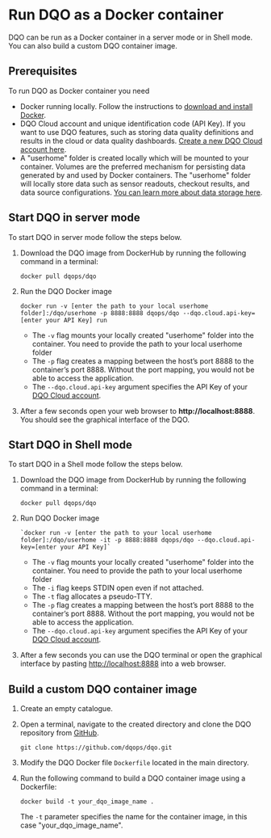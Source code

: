 # Run DQO as a Docker container

DQO can be run as a Docker container in a server mode or in Shell mode. You can also build a custom DQO container image.   

## Prerequisites

To run DQO as Docker container you need

- Docker running locally. Follow the instructions to [download and install Docker](https://docs.docker.com/get-docker/).
- DQO Cloud account and unique identification code (API Key). If you want to use DQO features, such as storing data quality
    definitions and results in the cloud or data quality dashboards. [Create a new DQO Cloud account here](https://cloud.dqops.com/registration).
- A "userhome" folder is created locally which will be mounted to your container. Volumes are the preferred mechanism for persisting data generated
    by and used by Docker containers. The "userhome" folder will locally store data such as sensor readouts, checkout results, and data source configurations.
    [You can learn more about data storage here](../../dqo-concepts/data-storage/data-storage.md).

## Start DQO in server mode

To start DQO in server mode follow the steps below.

1. Download the DQO image from DockerHub by running the following command in a terminal: 

    ```
    docker pull dqops/dqo
    ```

2. Run the DQO Docker image 
    ```
    docker run -v [enter the path to your local userhome folder]:/dqo/userhome -p 8888:8888 dqops/dqo --dqo.cloud.api-key=[enter your API Key] run
    ```

    - The `-v` flag mounts your locally created "userhome" folder into the container. You need to provide the path to your local userhome folder
    - The `-p` flag creates a mapping between the host’s port 8888 to the container’s port 8888. Without the port mapping, you would not be able to access the application.
    - The `--dqo.cloud.api-key` argument specifies the API Key of your [DQO Cloud account](https://cloud.dqops.com/registration).

3. After a few seconds open your web browser to **http://localhost:8888**. You should see the graphical interface of the DQO.


## Start DQO in Shell mode

To start DQO in a Shell mode follow the steps below.

1. Download the DQO image from DockerHub by running the following command in a terminal:

    ```
    docker pull dqops/dqo
    ```

2. Run DQO Docker image

    ```
    `docker run -v [enter the path to your local userhome folder]:/dqo/userhome -it -p 8888:8888 dqops/dqo --dqo.cloud.api-key=[enter your API Key]`
    ```

   - The `-v` flag mounts your locally created "userhome" folder into the container. You need to provide the path to your local userhome folder
   - The `-i` flag keeps STDIN open even if not attached.
   - The `-t` flag allocates a pseudo-TTY.
   - The `-p` flag creates a mapping between the host’s port 8888 to the container’s port 8888. Without the port mapping, you would not be able to access the application.
   - The `--dqo.cloud.api-key` argument specifies the API Key of your [DQO Cloud account](https://cloud.dqops.com/registration).

3. After a few seconds you can use the DQO terminal or open the graphical interface by pasting [http://localhost:8888](http://localhost:8888) into a web browser. 

## Build a custom DQO container image

1. Create an empty catalogue. 
2. Open a terminal, navigate to the created directory and clone the DQO repository from [GitHub](https://github.com/dqops/dqo).
    
    ```
    git clone https://github.com/dqops/dqo.git
    ```

3. Modify the DQO Docker file `Dockerfile` located in the main directory.

4. Run the following command to build a DQO container image using a Dockerfile:

    ```
    docker build -t your_dqo_image_name .
    ```
   
    The `-t` parameter specifies the name for the container image, in this case "your_dqo_image_name".


